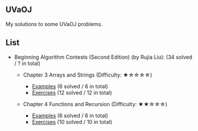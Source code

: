 ## UVaOJ
My solutions to some UVaOJ problems.

## List

- Beginning Algorithm Contests (Second Edition) (by Rujia Liu): (34 solved / ? in total)
  - Chapter 3 Arrays and Strings (Difficulty: ★☆☆☆☆)
    - [Examples](https://github.com/fang-ling/UVaOJ/tree/main/Beginning%20Algorithm%20Contests/Chapter%203%20Arrays%20and%20Strings/Examples) (6 solved / 6 in total)
    - [Exercises](https://github.com/fang-ling/UVaOJ/tree/main/Beginning%20Algorithm%20Contests/Chapter%203%20Arrays%20and%20Strings/Exercises) (12 solved / 12 in total)
    
  - Chapter 4 Functions and Recursion (Difficulty: ★★☆☆☆)
    - [Examples](https://github.com/fang-ling/UVaOJ/tree/main/Beginning%20Algorithm%20Contests/Chapter%204%20Functions%20and%20Recursion/Examples) (6 solved / 6 in total)
    - [Exercises](https://github.com/fang-ling/UVaOJ/tree/main/Beginning%20Algorithm%20Contests/Chapter%204%20Functions%20and%20Recursion/Exercises) (10 solved / 10 in total)
